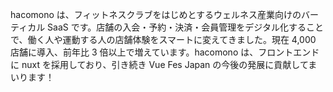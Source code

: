 hacomono は、フィットネスクラブをはじめとするウェルネス産業向けのバーティカル SaaS です。店舗の入会・予約・決済・会員管理をデジタル化することで、働く人や運動する人の店舗体験をスマートに変えてきました。現在 4,000 店舗に導入、前年比 3 倍以上で増えています。hacomono は、フロントエンドに nuxt を採用しており、引き続き Vue Fes Japan の今後の発展に貢献してまいります！

